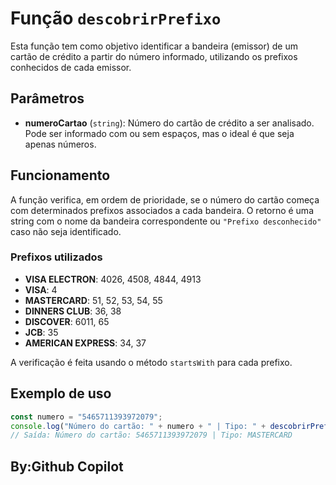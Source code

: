
# Função `descobrirPrefixo`

Esta função tem como objetivo identificar a bandeira (emissor) de um cartão de crédito a partir do número informado, utilizando os prefixos conhecidos de cada emissor.

## Parâmetros

- **numeroCartao** (`string`): Número do cartão de crédito a ser analisado. Pode ser informado com ou sem espaços, mas o ideal é que seja apenas números.

## Funcionamento

A função verifica, em ordem de prioridade, se o número do cartão começa com determinados prefixos associados a cada bandeira. O retorno é uma string com o nome da bandeira correspondente ou `"Prefixo desconhecido"` caso não seja identificado.

### Prefixos utilizados

- **VISA ELECTRON**: 4026, 4508, 4844, 4913
- **VISA**: 4
- **MASTERCARD**: 51, 52, 53, 54, 55
- **DINNERS CLUB**: 36, 38
- **DISCOVER**: 6011, 65
- **JCB**: 35
- **AMERICAN EXPRESS**: 34, 37

A verificação é feita usando o método `startsWith` para cada prefixo.

## Exemplo de uso


```javascript
const numero = "5465711393972079";
console.log("Número do cartão: " + numero + " | Tipo: " + descobrirPrefixo(numero));
// Saída: Número do cartão: 5465711393972079 | Tipo: MASTERCARD
```

## By:Github Copilot

